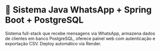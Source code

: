 # 📲 Sistema Java WhatsApp + Spring Boot + PostgreSQL

Sistema full-stack que recebe mensagens via WhatsApp, armazena dados de clientes em banco PostgreSQL, oferece painel web com autenticação e exportação CSV. Deploy automático via Render.